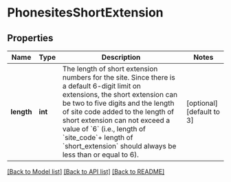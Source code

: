 # PhonesitesShortExtension

## Properties
Name | Type | Description | Notes
------------ | ------------- | ------------- | -------------
**length** | **int** | The length of short extension numbers for the site.  Since there is a default 6-digit limit on extensions, the short extension can be two to five digits and the length of site code added to the length of short extension can not exceed a value of &#x60;6&#x60; (i.e., length of &#x60;site_code&#x60;+ length of &#x60;short_extension&#x60; should always be less than or equal to 6). | [optional] [default to 3]

[[Back to Model list]](../README.md#documentation-for-models) [[Back to API list]](../README.md#documentation-for-api-endpoints) [[Back to README]](../README.md)


